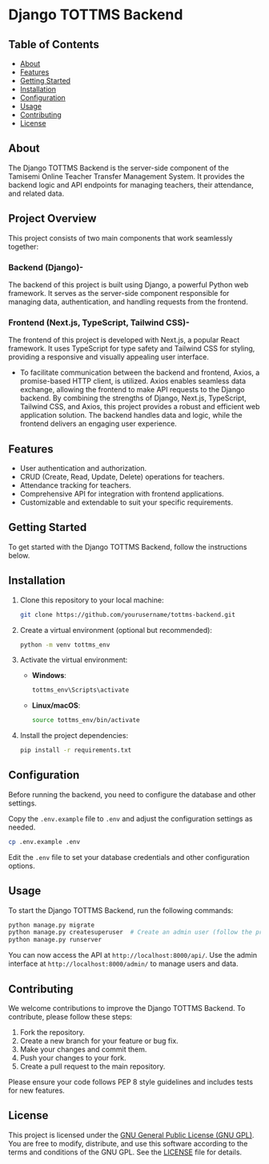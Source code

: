 

# Django TOTTMS Backend



## Table of Contents

- [About](#about)
- [Features](#features)
- [Getting Started](#getting-started)
- [Installation](#installation)
- [Configuration](#configuration)
- [Usage](#usage)
- [Contributing](#contributing)
- [License](#license)

## About

The Django TOTTMS Backend is the server-side component of the Tamisemi Online Teacher Transfer Management System. It provides the backend logic and API endpoints for managing teachers, their attendance, and related data.

## Project Overview
This project consists of two main components that work seamlessly together:
### Backend (Django)- 
The backend of this project is built using Django, a powerful Python web framework. It serves as the server-side component responsible for managing data, authentication, and handling requests from the frontend.

### Frontend (Next.js, TypeScript, Tailwind CSS)- 
The frontend of this project is developed with Next.js, a popular React framework. It uses TypeScript for type safety and Tailwind CSS for styling, providing a responsive and visually appealing user interface.

- To facilitate communication between the backend and frontend, Axios, a promise-based HTTP client, is utilized. Axios enables seamless data exchange, allowing the frontend to make API requests to the Django backend.
By combining the strengths of Django, Next.js, TypeScript, Tailwind CSS, and Axios, this project provides a robust and efficient web application solution. The backend handles data and logic, while the frontend delivers an engaging user experience.

## Features

- User authentication and authorization.
- CRUD (Create, Read, Update, Delete) operations for teachers.
- Attendance tracking for teachers.
- Comprehensive API for integration with frontend applications.
- Customizable and extendable to suit your specific requirements.

## Getting Started

To get started with the Django TOTTMS Backend, follow the instructions below.

## Installation

1. Clone this repository to your local machine:

   ```bash
   git clone https://github.com/yourusername/tottms-backend.git


2. Create a virtual environment (optional but recommended):

   ```bash
   python -m venv tottms_env
   ```

3. Activate the virtual environment:

   - **Windows**:

     ```bash
     tottms_env\Scripts\activate
     ```

   - **Linux/macOS**:

     ```bash
     source tottms_env/bin/activate
     ```

4. Install the project dependencies:

   ```bash
   pip install -r requirements.txt
   ```

## Configuration

Before running the backend, you need to configure the database and other settings. 


Copy the `.env.example` file to `.env` and adjust the configuration settings as needed.

```bash
cp .env.example .env
```

Edit the `.env` file to set your database credentials and other configuration options.

## Usage

To start the Django TOTTMS Backend, run the following commands:

```bash
python manage.py migrate
python manage.py createsuperuser  # Create an admin user (follow the prompts)
python manage.py runserver
```

You can now access the API at `http://localhost:8000/api/`. Use the admin interface at `http://localhost:8000/admin/` to manage users and data.

## Contributing

We welcome contributions to improve the Django TOTTMS Backend. To contribute, please follow these steps:

1. Fork the repository.
2. Create a new branch for your feature or bug fix.
3. Make your changes and commit them.
4. Push your changes to your fork.
5. Create a pull request to the main repository.

Please ensure your code follows PEP 8 style guidelines and includes tests for new features.

## License


This project is licensed under the [GNU General Public License (GNU GPL)](LICENSE). You are free to modify, distribute, and use this software according to the terms and conditions of the GNU GPL. See the [LICENSE](LICENSE) file for details.
